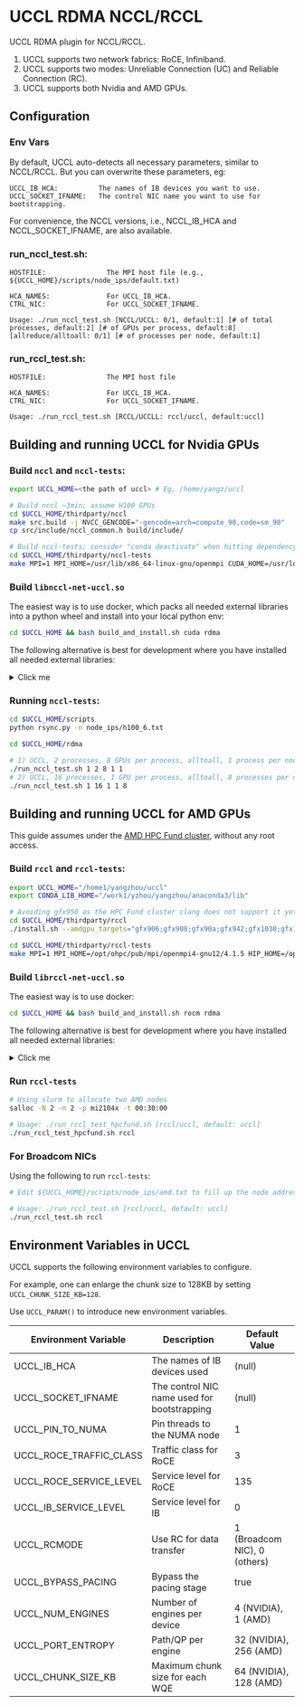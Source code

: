 # UCCL RDMA NCCL/RCCL

UCCL RDMA plugin for NCCL/RCCL.

1. UCCL supports two network fabrics: RoCE, Infiniband.
2. UCCL supports two modes: Unreliable Connection (UC) and Reliable Connection (RC).
3. UCCL supports both Nvidia and AMD GPUs.

## Configuration
### Env Vars
By default, UCCL auto-detects all necessary parameters, similar to NCCL/RCCL. 
But you can overwrite these parameters, eg:
```
UCCL_IB_HCA:          The names of IB devices you want to use.
UCCL_SOCKET_IFNAME:   The control NIC name you want to use for bootstrapping.
```

For convenience, the NCCL versions, i.e., NCCL_IB_HCA and NCCL_SOCKET_IFNAME, are also available.

### run_nccl_test.sh:
```
HOSTFILE:               The MPI host file (e.g., ${UCCL_HOME}/scripts/node_ips/default.txt)

HCA_NAMES:              For UCCL_IB_HCA.
CTRL_NIC:               For UCCL_SOCKET_IFNAME.

Usage: ./run_nccl_test.sh [NCCL/UCCL: 0/1, default:1] [# of total processes, default:2] [# of GPUs per process, default:8] [allreduce/alltoall: 0/1] [# of processes per node, default:1]
```

### run_rccl_test.sh: 
```
HOSTFILE:               The MPI host file

HCA_NAMES:              For UCCL_IB_HCA.
CTRL_NIC:               For UCCL_SOCKET_IFNAME.

Usage: ./run_rccl_test.sh [RCCL/UCCLL: rccl/uccl, default:uccl]
```

## Building and running UCCL for Nvidia GPUs

### Build `nccl` and `nccl-tests`: 

```bash
export UCCL_HOME=<the path of uccl> # Eg, /home/yangz/uccl

# Build nccl ~3min; assume H100 GPUs
cd $UCCL_HOME/thirdparty/nccl
make src.build -j NVCC_GENCODE="-gencode=arch=compute_90,code=sm_90"
cp src/include/nccl_common.h build/include/

# Build nccl-tests; consider "conda deactivate" when hitting dependency errors
cd $UCCL_HOME/thirdparty/nccl-tests
make MPI=1 MPI_HOME=/usr/lib/x86_64-linux-gnu/openmpi CUDA_HOME=/usr/local/cuda NCCL_HOME=$UCCL_HOME/thirdparty/nccl/build -j
```

### Build `libnccl-net-uccl.so`

The easiest way is to use docker, which packs all needed external libraries into a python wheel and install into your local python env: 
```bash
cd $UCCL_HOME && bash build_and_install.sh cuda rdma
```

The following alternative is best for development where you have installed all needed external libraries: 
<details><summary>Click me</summary>

```bash
cd $UCCL_HOME/rdma
make -j
```
</details>

### Running `nccl-tests`:

```bash
cd $UCCL_HOME/scripts
python rsync.py -n node_ips/h100_6.txt

cd $UCCL_HOME/rdma

# 1) UCCL, 2 processes, 8 GPUs per process, alltoall, 1 process per node
./run_nccl_test.sh 1 2 8 1 1
# 2) UCCL, 16 processes, 1 GPU per process, alltoall, 8 processes per node
./run_nccl_test.sh 1 16 1 1 8
```


## Building and running UCCL for AMD GPUs

This guide assumes under the [AMD HPC Fund cluster](https://amdresearch.github.io/hpcfund/hardware.html), without any root access. 

### Build `rccl` and `rccl-tests`: 

```bash
export UCCL_HOME="/home1/yangzhou/uccl"
export CONDA_LIB_HOME="/work1/yzhou/yangzhou/anaconda3/lib"

# Avoiding gfx950 as the HPC Fund cluster clang does not support it yet. Note this takes ~20min. 
cd $UCCL_HOME/thirdparty/rccl
./install.sh --amdgpu_targets="gfx906;gfx908;gfx90a;gfx942;gfx1030;gfx1100;gfx1101;gfx1102;gfx1200;gfx1201" --disable-mscclpp -j 16

cd $UCCL_HOME/thirdparty/rccl-tests
make MPI=1 MPI_HOME=/opt/ohpc/pub/mpi/openmpi4-gnu12/4.1.5 HIP_HOME=/opt/rocm-6.3.1 NCCL_HOME=/opt/rocm-6.3.1/include/rccl CUSTOM_RCCL_LIB=/opt/rocm-6.3.1/lib/librccl.so -j
```

### Build `librccl-net-uccl.so`

The easiest way is to use docker: 
```bash
cd $UCCL_HOME && bash build_and_install.sh rocm rdma
```

The following alternative is best for development where you have installed all needed external libraries:
<details><summary>Click me</summary>

Install and activate recent Anaconda to prepare necessary libraries. Consider installing it into `$WORK` directory as Anaconda is large. 

Inside the conda env, install libs that contains libglog, libgflags, and libgtest: 
```bash
pip3 install torch torchvision torchaudio --index-url https://download.pytorch.org/whl/rocm6.3
```

Then build: 
```bash
cd $UCCL_HOME/rdma
make -f Makefile.rocm -j
```
</details>

### Run `rccl-tests`

```bash
# Using slurm to allocate two AMD nodes
salloc -N 2 -n 2 -p mi2104x -t 00:30:00

# Usage: ./run_rccl_test_hpcfund.sh [rccl/uccl, default: uccl]
./run_rccl_test_hpcfund.sh rccl
```

### For Broadcom NICs

Using the following to run `rccl-tests`:

```bash
# Edit ${UCCL_HOME}/scripts/node_ips/amd.txt to fill up the node addresses. 

# Usage: ./run_rccl_test.sh [rccl/uccl, default: uccl]
./run_rccl_test.sh rccl
```

## Environment Variables in UCCL

UCCL supports the following environment variables to configure.

For example, one can enlarge the chunk size to 128KB by setting `UCCL_CHUNK_SIZE_KB=128`. 

Use `UCCL_PARAM()` to introduce new environment variables.

| Environment Variable | Description | Default Value |
|---------------------|-------------|---------------|
| UCCL_IB_HCA | The names of IB devices used | (null) |
| UCCL_SOCKET_IFNAME | The control NIC name used for bootstrapping | (null) |
| UCCL_PIN_TO_NUMA | Pin threads to the NUMA node | 1 |
| UCCL_ROCE_TRAFFIC_CLASS | Traffic class for RoCE | 3 |
| UCCL_ROCE_SERVICE_LEVEL | Service level for RoCE | 135 |
| UCCL_IB_SERVICE_LEVEL | Service level for IB | 0 |
| UCCL_RCMODE | Use RC for data transfer | 1 (Broadcom NIC), 0 (others) |
| UCCL_BYPASS_PACING | Bypass the pacing stage | true |
| UCCL_NUM_ENGINES | Number of engines per device | 4 (NVIDIA), 1 (AMD) |
| UCCL_PORT_ENTROPY | Path/QP per engine | 32 (NVIDIA), 256 (AMD) |
| UCCL_CHUNK_SIZE_KB | Maximum chunk size for each WQE | 64 (NVIDIA), 128 (AMD) |
